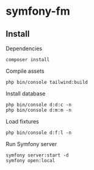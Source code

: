 # symfony-fm

## Install

Dependencies
```console
composer install
```

Compile assets
```console
php bin/console tailwind:build
```

Install database
```shell
php bin/console d:d:c -n
php bin/console d:m:m -n
```

Load fixtures
```shell
php bin/console d:f:l -n
```

Run Symfony server
```shell
symfony server:start -d
symfony open:local
```
